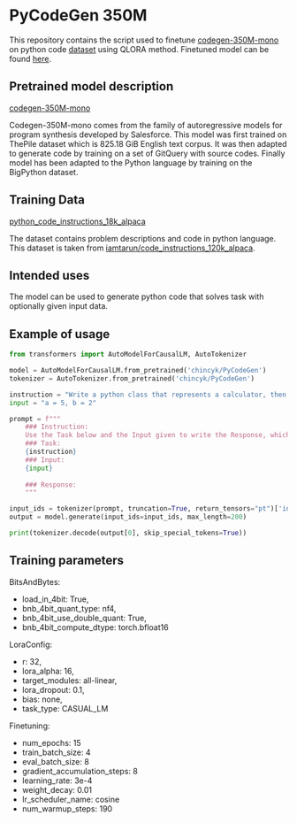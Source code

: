 # PyCodeGen 350M

This repository contains the script used to finetune [codegen-350M-mono](https://huggingface.co/Salesforce/codegen-350M-mono) on python code [dataset](https://huggingface.co/datasets/iamtarun/python_code_instructions_18k_alpaca) using QLORA method.
Finetuned model can be found [here](https://huggingface.co/chincyk/PyCodeGen).

## Pretrained model description

[codegen-350M-mono](https://huggingface.co/Salesforce/codegen-350M-mono)

Codegen-350M-mono comes from the family of autoregressive models for program synthesis developed by Salesforce. 
This model was first trained on ThePile dataset which is 825.18 GiB English text corpus.
It was then adapted to generate code by training on a set of GitQuery with source codes.
Finally model has been adapted to the Python language by training on the BigPython dataset.

## Training Data

[python_code_instructions_18k_alpaca](https://huggingface.co/datasets/iamtarun/python_code_instructions_18k_alpaca)

The dataset contains problem descriptions and code in python language. 
This dataset is taken from [iamtarun/code_instructions_120k_alpaca](https://huggingface.co/datasets/iamtarun/code_instructions_120k_alpaca).

## Intended uses

The model can be used to generate python code that solves task with optionally given input data.

## Example of usage

```py
from transformers import AutoModelForCausalLM, AutoTokenizer

model = AutoModelForCausalLM.from_pretrained('chincyk/PyCodeGen')
tokenizer = AutoTokenizer.from_pretrained('chincyk/PyCodeGen')

instruction = "Write a python class that represents a calculator, then use it to add two numbers."
input = "a = 5, b = 2"

prompt = f"""
    ### Instruction:
    Use the Task below and the Input given to write the Response, which is a programming code that can solve the Task.,
    ### Task:
    {instruction}
    ### Input:
    {input}
    
    ### Response:
    """

input_ids = tokenizer(prompt, truncation=True, return_tensors="pt")['input_ids']
output = model.generate(input_ids=input_ids, max_length=200)

print(tokenizer.decode(output[0], skip_special_tokens=True))
```

## Training parameters

BitsAndBytes:
- load_in_4bit: True,
- bnb_4bit_quant_type: nf4,
- bnb_4bit_use_double_quant: True,
- bnb_4bit_compute_dtype: torch.bfloat16

LoraConfig:
- r: 32,
- lora_alpha: 16,
- target_modules: all-linear,
- lora_dropout: 0.1,
- bias: none,
- task_type: CASUAL_LM

Finetuning:
- num_epochs: 15
- train_batch_size: 4
- eval_batch_size: 8
- gradient_accumulation_steps: 8
- learning_rate: 3e-4
- weight_decay: 0.01
- lr_scheduler_name: cosine
- num_warmup_steps: 190
